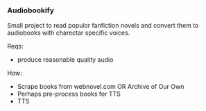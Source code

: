 ### Audiobookify

Small project to read populor fanfiction novels and convert them to audiobooks with charectar specific voices.

Reqs:

- produce reasonable quality audio

How:
- Scrape books from webnovel.com OR Archive of Our Own
- Perhaps pre-process books for TTS
- TTS
